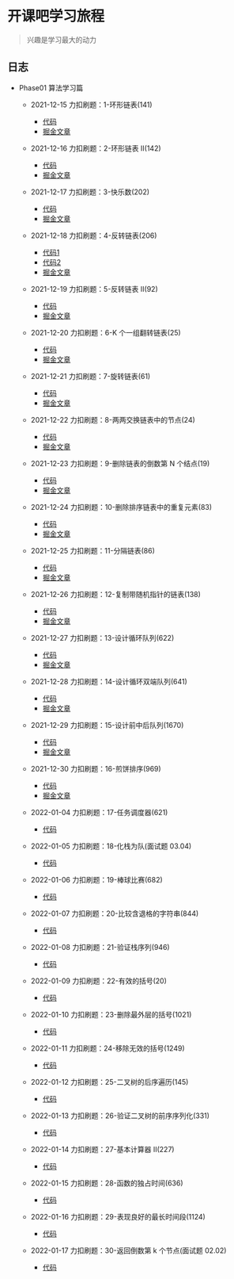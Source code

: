 # 开课吧学习旅程

> 兴趣是学习最大的动力

## 日志

- Phase01 算法学习篇

  - 2021-12-15 力扣刷题：1-环形链表(141)
    - [代码](https://github.com/cuisheng-qd/studybook/blob/main/%E5%8A%9B%E6%89%A3%E5%88%B7%E9%A2%98%EF%BC%9A1-%E7%8E%AF%E5%BD%A2%E9%93%BE%E8%A1%A8(141)/code.c)
    - [掘金文章](https://juejin.cn/post/7058251693313490980)

  - 2021-12-16 力扣刷题：2-环形链表 II(142)
    - [代码](https://github.com/cuisheng-qd/studybook/blob/main/%E5%8A%9B%E6%89%A3%E5%88%B7%E9%A2%98%EF%BC%9A2-%E7%8E%AF%E5%BD%A2%E9%93%BE%E8%A1%A8%20II(142)/code.c)
    - [掘金文章](https://juejin.cn/post/7058263699991035918)

  - 2021-12-17 力扣刷题：3-快乐数(202)
    - [代码](https://github.com/cuisheng-qd/studybook/blob/main/%E5%8A%9B%E6%89%A3%E5%88%B7%E9%A2%98%EF%BC%9A3-%E5%BF%AB%E4%B9%90%E6%95%B0(202)/code.c)
    - [掘金文章](https://juejin.cn/post/7058266858574577677)

  - 2021-12-18 力扣刷题：4-反转链表(206)
    - [代码1](https://github.com/cuisheng-qd/studybook/blob/main/%E5%8A%9B%E6%89%A3%E5%88%B7%E9%A2%98%EF%BC%9A4-%E5%8F%8D%E8%BD%AC%E9%93%BE%E8%A1%A8(206)/code1.c)
    - [代码2](https://github.com/cuisheng-qd/studybook/blob/main/%E5%8A%9B%E6%89%A3%E5%88%B7%E9%A2%98%EF%BC%9A4-%E5%8F%8D%E8%BD%AC%E9%93%BE%E8%A1%A8(206)/code2.c)
    - [掘金文章](https://juejin.cn/post/7058268938068557837)

  - 2021-12-19 力扣刷题：5-反转链表 II(92)
    - [代码](https://github.com/cuisheng-qd/studybook/blob/main/%E5%8A%9B%E6%89%A3%E5%88%B7%E9%A2%98%EF%BC%9A5-%E5%8F%8D%E8%BD%AC%E9%93%BE%E8%A1%A8%20II/code.c)
    - [掘金文章](https://juejin.cn/post/7058274026963075102)

  - 2021-12-20 力扣刷题：6-K 个一组翻转链表(25)
    - [代码](https://github.com/cuisheng-qd/studybook/blob/main/%E5%8A%9B%E6%89%A3%E5%88%B7%E9%A2%98%EF%BC%9A6-K%20%E4%B8%AA%E4%B8%80%E7%BB%84%E7%BF%BB%E8%BD%AC%E9%93%BE%E8%A1%A8(25)/code.c)
    - [掘金文章](https://juejin.cn/post/7058840974734131214)

  - 2021-12-21 力扣刷题：7-旋转链表(61)
    - [代码](https://github.com/cuisheng-qd/studybook/blob/main/%E5%8A%9B%E6%89%A3%E5%88%B7%E9%A2%98%EF%BC%9A7-%E6%97%8B%E8%BD%AC%E9%93%BE%E8%A1%A8(61)/code.c)
    - [掘金文章](https://juejin.cn/post/7058842644503330852)

  - 2021-12-22 力扣刷题：8-两两交换链表中的节点(24)
    - [代码](https://github.com/cuisheng-qd/studybook/blob/main/%E5%8A%9B%E6%89%A3%E5%88%B7%E9%A2%98%EF%BC%9A8-%E4%B8%A4%E4%B8%A4%E4%BA%A4%E6%8D%A2%E9%93%BE%E8%A1%A8%E4%B8%AD%E7%9A%84%E8%8A%82%E7%82%B9(24)/code.c)
    - [掘金文章](https://juejin.cn/post/7058845040629514270)

  - 2021-12-23 力扣刷题：9-删除链表的倒数第 N 个结点(19)
    - [代码](https://github.com/cuisheng-qd/studybook/blob/main/%E5%8A%9B%E6%89%A3%E5%88%B7%E9%A2%98%EF%BC%9A9-%E5%88%A0%E9%99%A4%E9%93%BE%E8%A1%A8%E7%9A%84%E5%80%92%E6%95%B0%E7%AC%AC%20N%20%E4%B8%AA%E7%BB%93%E7%82%B9(19)/code.c)
    - [掘金文章](https://juejin.cn/post/7058848963671097374)

  - 2021-12-24 力扣刷题：10-删除排序链表中的重复元素(83)
    - [代码](https://github.com/cuisheng-qd/studybook/blob/main/%E5%8A%9B%E6%89%A3%E5%88%B7%E9%A2%98%EF%BC%9A10-%E5%88%A0%E9%99%A4%E6%8E%92%E5%BA%8F%E9%93%BE%E8%A1%A8%E4%B8%AD%E7%9A%84%E9%87%8D%E5%A4%8D%E5%85%83%E7%B4%A0(83)/code.c)
    - [掘金文章](https://juejin.cn/post/7058915248371646495)

  - 2021-12-25 力扣刷题：11-分隔链表(86)
    - [代码](https://github.com/cuisheng-qd/studybook/blob/main/%E5%8A%9B%E6%89%A3%E5%88%B7%E9%A2%98%EF%BC%9A11-%E5%88%86%E9%9A%94%E9%93%BE%E8%A1%A8(86)/code.c)
    - [掘金文章](https://juejin.cn/post/7058917791318933517)

  - 2021-12-26 力扣刷题：12-复制带随机指针的链表(138)
    - [代码](https://github.com/cuisheng-qd/studybook/blob/main/%E5%8A%9B%E6%89%A3%E5%88%B7%E9%A2%98%EF%BC%9A12-%E5%A4%8D%E5%88%B6%E5%B8%A6%E9%9A%8F%E6%9C%BA%E6%8C%87%E9%92%88%E7%9A%84%E9%93%BE%E8%A1%A8(138)/code.c)
    - [掘金文章](https://juejin.cn/post/7058918880265109535)

  - 2021-12-27 力扣刷题：13-设计循环队列(622)
    - [代码](https://github.com/cuisheng-qd/studybook/blob/main/%E5%8A%9B%E6%89%A3%E5%88%B7%E9%A2%98%EF%BC%9A13-%E8%AE%BE%E8%AE%A1%E5%BE%AA%E7%8E%AF%E9%98%9F%E5%88%97(622)/code.cpp)
    - [掘金文章](https://juejin.cn/post/7058922467728818206)

  - 2021-12-28 力扣刷题：14-设计循环双端队列(641)
    - [代码](https://github.com/cuisheng-qd/studybook/blob/main/%E5%8A%9B%E6%89%A3%E5%88%B7%E9%A2%98%EF%BC%9A14-%E8%AE%BE%E8%AE%A1%E5%BE%AA%E7%8E%AF%E5%8F%8C%E7%AB%AF%E9%98%9F%E5%88%97(641)/code.cpp)
    - [掘金文章](https://juejin.cn/post/7058924394357194783)

  - 2021-12-29 力扣刷题：15-设计前中后队列(1670)
    - [代码](https://github.com/cuisheng-qd/studybook/blob/main/%E5%8A%9B%E6%89%A3%E5%88%B7%E9%A2%98%EF%BC%9A15-%E8%AE%BE%E8%AE%A1%E5%89%8D%E4%B8%AD%E5%90%8E%E9%98%9F%E5%88%97(1670)/code.cpp)
    - [掘金文章](https://juejin.cn/post/7058926208205094949)

  - 2021-12-30 力扣刷题：16-煎饼排序(969)
    - [代码](https://github.com/cuisheng-qd/studybook/blob/main/%E5%8A%9B%E6%89%A3%E5%88%B7%E9%A2%98%EF%BC%9A16-%E7%85%8E%E9%A5%BC%E6%8E%92%E5%BA%8F(969)/code.cpp)
    - [掘金文章](https://juejin.cn/post/7059015427178889229)

  - 2022-01-04 力扣刷题：17-任务调度器(621)
    - [代码](https://github.com/cuisheng-qd/studybook/blob/main/%E5%8A%9B%E6%89%A3%E5%88%B7%E9%A2%98%EF%BC%9A17-%E4%BB%BB%E5%8A%A1%E8%B0%83%E5%BA%A6%E5%99%A8(621)/code.cpp)

  - 2022-01-05 力扣刷题：18-化栈为队(面试题 03.04)
    - [代码](https://github.com/cuisheng-qd/studybook/blob/main/%E5%8A%9B%E6%89%A3%E5%88%B7%E9%A2%98%EF%BC%9A18-%E5%8C%96%E6%A0%88%E4%B8%BA%E9%98%9F(%E9%9D%A2%E8%AF%95%E9%A2%98%2003.04)/code.cpp)

  - 2022-01-06 力扣刷题：19-棒球比赛(682)
    - [代码](https://github.com/cuisheng-qd/studybook/blob/main/%E5%8A%9B%E6%89%A3%E5%88%B7%E9%A2%98%EF%BC%9A19-%E6%A3%92%E7%90%83%E6%AF%94%E8%B5%9B(682)/code.cpp)

  - 2022-01-07 力扣刷题：20-比较含退格的字符串(844)
    - [代码](https://github.com/cuisheng-qd/studybook/blob/main/%E5%8A%9B%E6%89%A3%E5%88%B7%E9%A2%98%EF%BC%9A20-%E6%AF%94%E8%BE%83%E5%90%AB%E9%80%80%E6%A0%BC%E7%9A%84%E5%AD%97%E7%AC%A6%E4%B8%B2(844)/code.cpp)

  - 2022-01-08 力扣刷题：21-验证栈序列(946)
    - [代码](https://github.com/cuisheng-qd/studybook/blob/main/%E5%8A%9B%E6%89%A3%E5%88%B7%E9%A2%98%EF%BC%9A21-%E9%AA%8C%E8%AF%81%E6%A0%88%E5%BA%8F%E5%88%97(946)/code.cpp)

  - 2022-01-09 力扣刷题：22-有效的括号(20)
    - [代码](https://github.com/cuisheng-qd/studybook/blob/main/%E5%8A%9B%E6%89%A3%E5%88%B7%E9%A2%98%EF%BC%9A22-%E6%9C%89%E6%95%88%E7%9A%84%E6%8B%AC%E5%8F%B7(20)/code.cpp)

  - 2022-01-10 力扣刷题：23-删除最外层的括号(1021)
    - [代码](https://github.com/cuisheng-qd/studybook/blob/main/%E5%8A%9B%E6%89%A3%E5%88%B7%E9%A2%98%EF%BC%9A23-%E5%88%A0%E9%99%A4%E6%9C%80%E5%A4%96%E5%B1%82%E7%9A%84%E6%8B%AC%E5%8F%B7(1021)/code.cpp)

  - 2022-01-11 力扣刷题：24-移除无效的括号(1249)
    - [代码](https://github.com/cuisheng-qd/studybook/blob/main/%E5%8A%9B%E6%89%A3%E5%88%B7%E9%A2%98%EF%BC%9A24-%E7%A7%BB%E9%99%A4%E6%97%A0%E6%95%88%E7%9A%84%E6%8B%AC%E5%8F%B7(1249)/code.cpp)

  - 2022-01-12 力扣刷题：25-二叉树的后序遍历(145)
    - [代码](https://github.com/cuisheng-qd/studybook/blob/main/%E5%8A%9B%E6%89%A3%E5%88%B7%E9%A2%98%EF%BC%9A25-%E4%BA%8C%E5%8F%89%E6%A0%91%E7%9A%84%E5%90%8E%E5%BA%8F%E9%81%8D%E5%8E%86(145)/code.cpp)

  - 2022-01-13 力扣刷题：26-验证二叉树的前序序列化(331)
    - [代码](https://github.com/cuisheng-qd/studybook/blob/main/%E5%8A%9B%E6%89%A3%E5%88%B7%E9%A2%98%EF%BC%9A26-%E9%AA%8C%E8%AF%81%E4%BA%8C%E5%8F%89%E6%A0%91%E7%9A%84%E5%89%8D%E5%BA%8F%E5%BA%8F%E5%88%97%E5%8C%96(331)/code.cpp)

  - 2022-01-14 力扣刷题：27-基本计算器 II(227)
    - [代码](https://github.com/cuisheng-qd/studybook/blob/main/%E5%8A%9B%E6%89%A3%E5%88%B7%E9%A2%98%EF%BC%9A27-%E5%9F%BA%E6%9C%AC%E8%AE%A1%E7%AE%97%E5%99%A8%20II(227)/code.cpp)

  - 2022-01-15 力扣刷题：28-函数的独占时间(636)
    - [代码](https://github.com/cuisheng-qd/studybook/blob/main/%E5%8A%9B%E6%89%A3%E5%88%B7%E9%A2%98%EF%BC%9A28-%E5%87%BD%E6%95%B0%E7%9A%84%E7%8B%AC%E5%8D%A0%E6%97%B6%E9%97%B4(636)/code.cpp)

  - 2022-01-16 力扣刷题：29-表现良好的最长时间段(1124)
    - [代码](https://github.com/cuisheng-qd/studybook/blob/main/%E5%8A%9B%E6%89%A3%E5%88%B7%E9%A2%98%EF%BC%9A29-%E8%A1%A8%E7%8E%B0%E8%89%AF%E5%A5%BD%E7%9A%84%E6%9C%80%E9%95%BF%E6%97%B6%E9%97%B4%E6%AE%B5(1124)/code.cpp)

  - 2022-01-17 力扣刷题：30-返回倒数第 k 个节点(面试题 02.02)
    - [代码](https://github.com/cuisheng-qd/studybook/blob/main/%E5%8A%9B%E6%89%A3%E5%88%B7%E9%A2%98%EF%BC%9A30-%E8%BF%94%E5%9B%9E%E5%80%92%E6%95%B0%E7%AC%AC%20k%20%E4%B8%AA%E8%8A%82%E7%82%B9(%E9%9D%A2%E8%AF%95%E9%A2%98%2002.02)/code.cpp)

